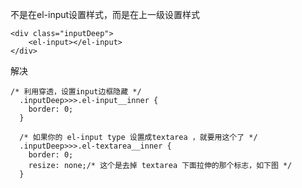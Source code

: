 
不是在el-input设置样式，而是在上一级设置样式
```vue
<div class="inputDeep">
    <el-input></el-input>
</div>
```

解决
```text
/* 利用穿透，设置input边框隐藏 */
  .inputDeep>>>.el-input__inner {
    border: 0;
  }

  /* 如果你的 el-input type 设置成textarea ，就要用这个了 */
  .inputDeep>>>.el-textarea__inner {
    border: 0;
    resize: none;/* 这个是去掉 textarea 下面拉伸的那个标志，如下图 */
  }
```
